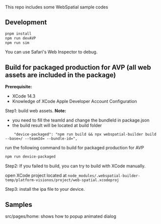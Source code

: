 This repo includes some WebSpatial sample codes

## Development

```bash
pnpm install
npm run devAVP
npm run sim
```

You can use Safari's Web Inspector to debug.

## Build for packaged production for AVP (all web assets are included in the package)

**Prerequisite:**

- XCode 14.3
- Knowledge of XCode Apple Developer Account Configuration

Step1: build web assets.
**Note:**

- you need to fill the teamId and change the bundleId in package.json
- the build result will be located at build folder

```
    "device-packaged": "npm run build && npx webspatial-builder build --base=/ --teamId= --bundle-id=",
```

run the following command to build for packaged production for AVP

```bash
npm run device-packaged
```

Step2: If you failed to build, you can try to build with XCode manually.

open XCode project located at `node_modules/.webspatial-builder-temp/platform-visionos/project/web-spatial.xcodeproj`

Step3: install the ipa file to your device.

## Samples

src/pages/home: shows how to popup animated dialog
